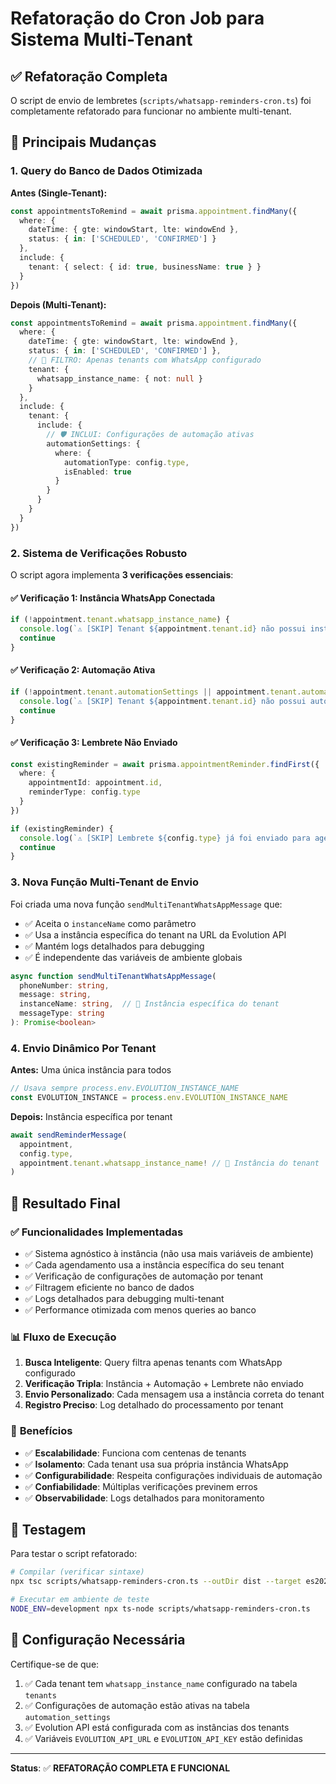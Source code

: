 # Refatoração do Cron Job para Sistema Multi-Tenant

## ✅ Refatoração Completa

O script de envio de lembretes (`scripts/whatsapp-reminders-cron.ts`) foi completamente refatorado para funcionar no ambiente multi-tenant.

## 🔄 Principais Mudanças

### 1. **Query do Banco de Dados Otimizada**

**Antes (Single-Tenant):**
```typescript
const appointmentsToRemind = await prisma.appointment.findMany({
  where: {
    dateTime: { gte: windowStart, lte: windowEnd },
    status: { in: ['SCHEDULED', 'CONFIRMED'] }
  },
  include: {
    tenant: { select: { id: true, businessName: true } }
  }
})
```

**Depois (Multi-Tenant):**
```typescript
const appointmentsToRemind = await prisma.appointment.findMany({
  where: {
    dateTime: { gte: windowStart, lte: windowEnd },
    status: { in: ['SCHEDULED', 'CONFIRMED'] },
    // 🎯 FILTRO: Apenas tenants com WhatsApp configurado
    tenant: {
      whatsapp_instance_name: { not: null }
    }
  },
  include: {
    tenant: {
      include: {
        // 🛡️ INCLUI: Configurações de automação ativas
        automationSettings: {
          where: {
            automationType: config.type,
            isEnabled: true
          }
        }
      }
    }
  }
})
```

### 2. **Sistema de Verificações Robusto**

O script agora implementa **3 verificações essenciais**:

#### ✅ **Verificação 1: Instância WhatsApp Conectada**
```typescript
if (!appointment.tenant.whatsapp_instance_name) {
  console.log(`⚠️ [SKIP] Tenant ${appointment.tenant.id} não possui instância WhatsApp configurada`)
  continue
}
```

#### ✅ **Verificação 2: Automação Ativa**
```typescript
if (!appointment.tenant.automationSettings || appointment.tenant.automationSettings.length === 0) {
  console.log(`⚠️ [SKIP] Tenant ${appointment.tenant.id} não possui automação ${config.type} ativa`)
  continue
}
```

#### ✅ **Verificação 3: Lembrete Não Enviado**
```typescript
const existingReminder = await prisma.appointmentReminder.findFirst({
  where: {
    appointmentId: appointment.id,
    reminderType: config.type
  }
})

if (existingReminder) {
  console.log(`⚠️ [SKIP] Lembrete ${config.type} já foi enviado para agendamento ${appointment.id}`)
  continue
}
```

### 3. **Nova Função Multi-Tenant de Envio**

Foi criada uma nova função `sendMultiTenantWhatsAppMessage` que:

- ✅ Aceita o `instanceName` como parâmetro
- ✅ Usa a instância específica do tenant na URL da Evolution API
- ✅ Mantém logs detalhados para debugging
- ✅ É independente das variáveis de ambiente globais

```typescript
async function sendMultiTenantWhatsAppMessage(
  phoneNumber: string, 
  message: string, 
  instanceName: string,  // 🎯 Instância específica do tenant
  messageType: string
): Promise<boolean>
```

### 4. **Envio Dinâmico Por Tenant**

**Antes:** Uma única instância para todos
```typescript
// Usava sempre process.env.EVOLUTION_INSTANCE_NAME
const EVOLUTION_INSTANCE = process.env.EVOLUTION_INSTANCE_NAME
```

**Depois:** Instância específica por tenant
```typescript
await sendReminderMessage(
  appointment, 
  config.type, 
  appointment.tenant.whatsapp_instance_name! // 🏢 Instância do tenant
)
```

## 🎯 Resultado Final

### ✅ **Funcionalidades Implementadas**
- ✅ Sistema agnóstico à instância (não usa mais variáveis de ambiente)
- ✅ Cada agendamento usa a instância específica do seu tenant
- ✅ Verificação de configurações de automação por tenant
- ✅ Filtragem eficiente no banco de dados
- ✅ Logs detalhados para debugging multi-tenant
- ✅ Performance otimizada com menos queries ao banco

### 📊 **Fluxo de Execução**
1. **Busca Inteligente**: Query filtra apenas tenants com WhatsApp configurado
2. **Verificação Tripla**: Instância + Automação + Lembrete não enviado
3. **Envio Personalizado**: Cada mensagem usa a instância correta do tenant
4. **Registro Preciso**: Log detalhado do processamento por tenant

### 🚀 **Benefícios**
- ✅ **Escalabilidade**: Funciona com centenas de tenants
- ✅ **Isolamento**: Cada tenant usa sua própria instância WhatsApp
- ✅ **Configurabilidade**: Respeita configurações individuais de automação
- ✅ **Confiabilidade**: Múltiplas verificações previnem erros
- ✅ **Observabilidade**: Logs detalhados para monitoramento

## 🧪 Testagem

Para testar o script refatorado:

```bash
# Compilar (verificar sintaxe)
npx tsc scripts/whatsapp-reminders-cron.ts --outDir dist --target es2020 --module commonjs --esModuleInterop --skipLibCheck

# Executar em ambiente de teste
NODE_ENV=development npx ts-node scripts/whatsapp-reminders-cron.ts
```

## 📝 Configuração Necessária

Certifique-se de que:
1. ✅ Cada tenant tem `whatsapp_instance_name` configurado na tabela `tenants`
2. ✅ Configurações de automação estão ativas na tabela `automation_settings`
3. ✅ Evolution API está configurada com as instâncias dos tenants
4. ✅ Variáveis `EVOLUTION_API_URL` e `EVOLUTION_API_KEY` estão definidas

---

**Status**: ✅ **REFATORAÇÃO COMPLETA E FUNCIONAL**
